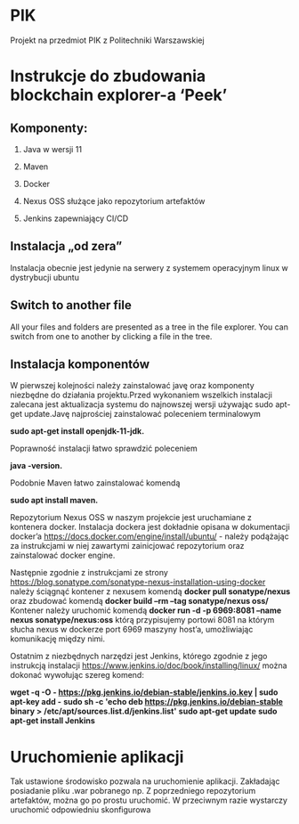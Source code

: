 # PIK

Projekt na przedmiot PIK z Politechniki Warszawskiej

# Instrukcje do zbudowania blockchain explorer-a ‘Peek’


## Komponenty:

1. Java w wersji 11

2. Maven

3. Docker

4. Nexus OSS służące jako repozytorium artefaktów

5. Jenkins zapewniający CI/CD


## Instalacja „od zera”

Instalacja obecnie jest jedynie na serwery z systemem operacyjnym linux w dystrybucji ubuntu

## Switch to another file

All your files and folders are presented as a tree in the file explorer. You can switch from one to another by clicking a file in the tree.

## Instalacja komponentów

W pierwszej kolejności należy zainstalować javę oraz komponenty niezbędne do działania projektu.Przed wykonaniem wszelkich instalacji zalecana jest aktualizacja systemu do najnowszej wersji używając sudo apt-get update.Javę najprościej zainstalować poleceniem terminalowym 

**sudo apt-get install openjdk-11-jdk.**

Poprawność instalacji łatwo sprawdzić poleceniem

**java -version.**


Podobnie Maven łatwo zainstalować komendą

**sudo apt install maven.**


Repozytorium Nexus OSS w naszym projekcie jest uruchamiane z kontenera docker. Instalacja dockera jest dokładnie opisana w dokumentacji docker’a https://docs.docker.com/engine/install/ubuntu/ - należy podążając za instrukcjami w niej zawartymi zainicjować repozytorium oraz zainstalować docker engine.

Następnie zgodnie z instrukcjami ze strony https://blog.sonatype.com/sonatype-nexus-installation-using-docker należy ściągnąć kontener z nexusem komendą 
**docker pull sonatype/nexus**
oraz zbudować komendą 
**docker build –rm –tag sonatype/nexus oss/**
Kontener należy uruchomić komendą 
**docker run -d -p 6969:8081 –name nexus sonatype/nexus:oss**
którą przypisujemy portowi 8081 na którym słucha nexus w dockerze port 6969 maszyny host’a, umożliwiając komunikację między nimi.

Ostatnim z niezbędnych narzędzi jest Jenkins, którego zgodnie z jego instrukcją instalacji https://www.jenkins.io/doc/book/installing/linux/ można dokonać wywołując szereg komend:

**wget -q -O - https://pkg.jenkins.io/debian-stable/jenkins.io.key | sudo apt-key add -**
**sudo sh -c 'echo deb https://pkg.jenkins.io/debian-stable binary >**
**/etc/apt/sources.list.d/jenkins.list'**
**sudo apt-get update**
**sudo apt-get install Jenkins**

# Uruchomienie aplikacji

Tak ustawione środowisko pozwala na uruchomienie aplikacji. Zakładając posiadanie pliku .war pobranego np. Z poprzedniego repozytorium artefaktów, można go po prostu uruchomić. W przeciwnym razie wystarczy uruchomić odpowiedniu skonfigurowa

